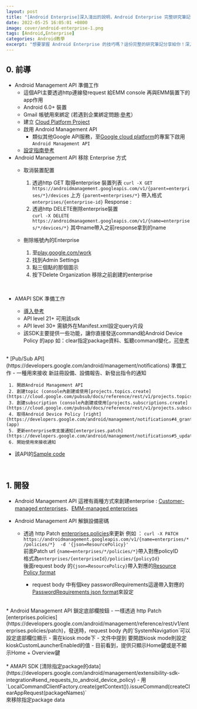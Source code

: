 ```yaml
---
layout: post
title: "[Android Enterprise]深入淺出的說明，Android Enterprise 完整研究筆記分享"
date: 2022-05-25 16:05:01 +0800
image: cover/android-enterprise-1.png
tags: [Android,Enterprise]
categories: Android教學
excerpt: "想要掌握 Android Enterprise 的技巧嗎？這份完整的研究筆記分享給你！深入淺出的說明 Android Enterprise 相關概念和實作方法，讓你快速學會如何管理企業級的 Android 裝置。"
---
```



## 0. 前導

* Android Management API 準備工作
  -  這個API主要透過http連線發request 給EMM console 再與EMM裝置下的app作用
  -  Android 6.0+ 裝置
  -  Gmail 帳號用來綁定 (若遇到企業綁定問題:[參考](https://support.google.com/work/android/thread/84928851/managed-google-play-android-enrollment%E2%80%8B-intune-you-have-already-signed-up-with-this-enterprise?hl=en)）
  -  建立 [Cloud Platform Project](https://console.cloud.google.com/project)
  -  啟用 Android Management API
     - 類似其他Google API服務，至[Google cloud platform](https://console.cloud.google.com/cloud-resource-manager)的專案下啟用`Android Management API`
  -  [設定指南參考](https://colab.research.google.com/github/google/android-management-api-samples/blob/master/notebooks/quickstart.ipynb)
* Android Management API 移除 Enterprise 方式
    - 取消裝置配置
      1. 透過http GET 取得enterprise 裝置列表
      `curl -X GET https://androidmanagement.googleapis.com/v1/{parent=enterprises/*}/devices`
      上方 `{parent=enterprises/*}` 帶入格式 `enterprises/{enterprise-id}`
      Response :
      <script src="https://gist.github.com/KuanChunChen/ecdf9831492804818412a9d190889fe1.js"></script>

      2. 透過http DELETE刪除enterprise裝置  
      `curl -X DELETE https://androidmanagement.googleapis.com/v1/{name=enterprises/*/devices/*}`
      其中name帶入之前response拿到的name

    - 刪除帳號內的Enterprise
      1. 至[play.google.com/work](play.google.com/work)
      2. 找到Admin Settings
      3. 點三個點的那個圖示
      4. 按下Delete Organization 移除之前創建的enterprise

<br>

* AMAPI SDK 準備工作

    - [導入參考](https://developers.google.com/android/management/extensibility-sdk-integration#adding_queries_element)
    - API level 21+ 可用該sdk
    - API level 30+ 需額外在Manifest.xml設定query片段
    - 該SDK主要提供一些功能，讓你直接發送command給Android Device Policy 的app
     如：clear指定package資料、監聽command變化，[可參考](https://developers.google.com/android/management/extensibility-sdk-integration#adding_queries_element)

<br>
* [Pub/Sub API](https://developers.google.com/android/management/notifications) 準備工作
  - 一種用來接收 新註冊設備、設備報告、新發出指令的通知

     1. 開啟Android Management API
     2. 創建topic (console內創建或使用[projects.topics.create](https://cloud.google.com/pubsub/docs/reference/rest/v1/projects.topics/create))
     3. 創建subscription (console內創建或使用[projects.subscriptions.create](https://cloud.google.com/pubsub/docs/reference/rest/v1/projects.subscriptions/create))
     4. 取得Android Device Policy [right](https://developers.google.com/android/management/notifications#4_grant_android_device_policy_the_right_to_publish_to_your_topic)(app)
     5. 更新enterprise來支援通知[enterprises.patch](https://developers.google.com/android/management/notifications#5_update_enterprise_to_support_notifications)  
     6. 開始使用來接收通知

  - 該API的[Sample code](https://cloud.google.com/pubsub/lite/docs/samples)
<br>

## 1. 開發

* Android Management API 這裡有兩種方式來創建enterprise : [Customer-managed enterprises](https://developers.google.com/android/management/create-enterprise#customer-managed_enterprises)、[EMM-managed enterprises](https://developers.google.com/android/management/create-enterprise#emm-managed_enterprises)

* Android Management API 解鎖設備密碼
  - 透過 http Patch [enterprises.policies](https://developers.google.com/android/management/reference/rest/v1/enterprises.policies/patch)來更新
例如 ： `curl -X PATCH https://androidmanagement.googleapis.com/v1/{name=enterprises/*/policies/*}  -d '{json=ResourcePolicy}'` <br>
  前面Patch url `{name=enterprises/*/policies/*}`帶入對應policyID<br>
  格式為`enterprises/{enterpriseId}/policies/{policyId}`<br>
  後面request body 的`{json=ResourcePolicy}`帶入對應的[Resource Policy format](https://developers.google.com/android/management/reference/rest/v1/enterprises.policies#Policy)<br>

       - request body 中有個key passwordRequirements這邊帶入對應的[PasswordRequirements json format](https://developers.google.com/android/management/reference/rest/v1/PasswordRequirements)來設定
       <script src="https://gist.github.com/KuanChunChen/a73f43b9b538e0ea0ecb2e40c337e420.js"></script>
<br>
* Android Management API 鎖定底部欄按鈕
  - 一樣透過 http Patch [enterprises.policies](https://developers.google.com/android/management/reference/rest/v1/enterprises.policies/patch)，發送時，request body 內的`SystemNavigation`可以設定底部欄位顯示
  - 需在kiosk mode下
  - 文件中提到 要開啟kiosk mode則設定kioskCustomLauncherEnabled的值
  - 目前看到，提供只顯示Home鍵或是不顯示Home + Overview鍵

<br>
<br>
* AMAPI SDK [清除指定package的data](https://developers.google.com/android/management/extensibility-sdk-integration#send_requests_to_android_device_policy)
  - 用`LocalCommandClientFactory.create(getContext()).issueCommand(createClearAppRequest(packageNames)`<br>
  來移除指定package data<br>

